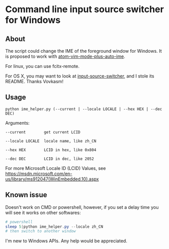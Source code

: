 # Command line input source switcher for Windows

## About

The script could change the IME of the foreground window for Windows. It is proposed to work with [atom-vim-mode-plus-auto-ime](https://github.com/xream/atom-vim-mode-plus-auto-ime).

For linux, you can use fcitx-remote.

For OS X, you may want to look at [input-source-switcher](https://github.com/vovkasm/input-source-switcher), and I stole its README. Thanks Vovkasm! 

## Usage

    python ime_helper.py (--current | --locale LOCALE | --hex HEX | --dec DEC)

Arguments:

    --current        get current LCID

    --locale LOCALE  locale name, like zh_CN

    --hex HEX        LCID in hex, like 0x804

    --dec DEC        LCID in dec, like 2052

For more Microsoft Locale ID (LCID) Values, see
https://msdn.microsoft.com/en-us/library/ms912047(WinEmbedded.10).aspx

## Known issue

Doesn't work on CMD or powershell, however, if you set a delay time you will see it works on other softwares:
```powershell
# powershell
sleep 5|python ime_helper.py --locale zh_CN
# then switch to another window
```
I'm new to Windows APIs. Any help would be appreciated.
